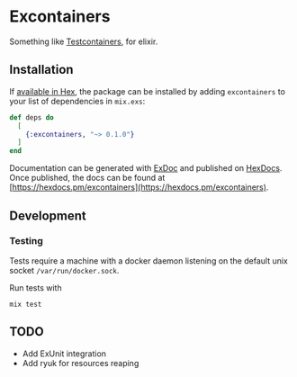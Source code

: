 # Excontainers

Something like [Testcontainers](https://www.testcontainers.org/), for elixir.

## Installation

If [available in Hex](https://hex.pm/docs/publish), the package can be installed
by adding `excontainers` to your list of dependencies in `mix.exs`:

```elixir
def deps do
  [
    {:excontainers, "~> 0.1.0"}
  ]
end
```

Documentation can be generated with [ExDoc](https://github.com/elixir-lang/ex_doc)
and published on [HexDocs](https://hexdocs.pm). Once published, the docs can
be found at [https://hexdocs.pm/excontainers](https://hexdocs.pm/excontainers).

## Development

### Testing

Tests require a machine with a docker daemon listening on the default unix socket `/var/run/docker.sock`.

Run tests with

```
mix test
```

## TODO

* Add ExUnit integration
* Add ryuk for resources reaping
